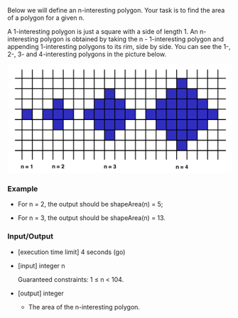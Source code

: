 Below we will define an n-interesting polygon. Your task is to find the area of a polygon for a given n.

A 1-interesting polygon is just a square with a side of length 1. An n-interesting polygon is obtained by taking the n - 1-interesting polygon and appending 1-interesting polygons to its rim, side by side. You can see the 1-, 2-, 3- and 4-interesting polygons in the picture below.

![area](area.png)


### Example

- For n = 2, the output should be
shapeArea(n) = 5;

- For n = 3, the output should be
shapeArea(n) = 13.

### Input/Output

- [execution time limit] 4 seconds (go)

- [input] integer n

  Guaranteed constraints:
  1 ≤ n < 104.

- [output] integer

  - The area of the n-interesting polygon.